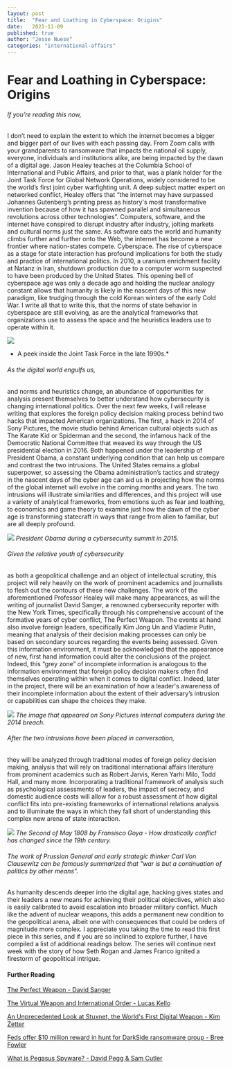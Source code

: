 ```yaml
---
layout: post
title:  "Fear and Loathing in Cyberspace: Origins"
date:   2021-11-09
published: true
author: "Jesse Nuese"
categories: "international-affairs"
---
```

# Fear and Loathing in Cyberspace: Origins

###### If you’re reading this now,

I don’t need to explain the extent to which the internet becomes a bigger and bigger part of our lives with each passing day. From Zoom calls with your grandparents to ransomware that impacts the national oil supply, everyone, individuals and institutions alike, are being impacted by the dawn of a digital age. Jason Healey teaches at the Columbia School of International and Public Affairs, and prior to that, was a plank holder for the Joint Task Force for Global Network Operations, widely considered to be the world’s first joint cyber warfighting unit. A deep subject matter expert on networked conflict, Healey offers that “the internet may have surpassed Johannes Gutenberg’s printing press as history's most transformative invention because of how it has spawned parallel and simultaneous revolutions across other technologies”. Computers, software, and the internet have conspired to disrupt industry after industry, jolting markets and cultural norms just the same. As software eats the world and humanity climbs further and further onto the Web, the internet has become a new frontier where nation-states compete. Cyberspace. The rise of cyberspace as a stage for state interaction has profound implications for both the study and practice of international politics. In 2010, a uranium enrichment facility at Natanz in Iran, shutdown production due to a computer worm suspected to have been produced by the United States. This opening bell of cyberspace age was only a decade ago and holding the nuclear analogy constant allows that humanity is likely in the nascent days of this new paradigm, like trudging through the cold Korean winters of the early Cold War. I write all that to write this, that the norms of state behavior in cyberspace are still evolving, as are the analytical frameworks that organizations use to assess the space and the heuristics leaders use to operate within it.


![](https://user-images.githubusercontent.com/91083210/140998084-2e7caa15-cf17-47cb-8711-6eaa72685c12.jpg)

* A peek inside the Joint Task Force in the late 1990s.*



###### As the digital world engulfs us,

and norms and heuristics change, an abundance of opportunities for analysis present themselves to better understand how cybersecurity is changing international politics. Over the next few weeks, I will release writing that explores the foreign policy decision making process behind two hacks that impacted American organizations. The first, a hack in 2014 of Sony Pictures, the movie studio behind American cultural objects such as The Karate Kid or Spiderman and the second, the infamous hack of the Democratic National Committee that weaved its way through the US presidential election in 2016. Both happened under the leadership of President Obama, a constant underlying condition that can help us compare and contrast the two intrusions. The United States remains a global superpower, so assessing the Obama administration’s tactics and strategy in the nascent days of the cyber age can aid us in projecting how the norms of the global internet will evolve in the coming months and years. The two intrusions will illustrate similarities and differences, and this project will use a variety of analytical frameworks, from emotions such as fear and loathing, to economics and game theory to examine just how the dawn of the cyber age is transforming statecraft in ways that range from alien to familiar, but are all deeply profound.


![](https://user-images.githubusercontent.com/91083210/140999884-ce8bec58-6535-4836-be08-a027639b0800.jpg)
*President Obama during a cybersecurity summit in 2015.*


###### Given the relative youth of cybersecurity
as both a geopolitical challenge and an object of intellectual scrutiny, this project will rely heavily on the work of prominent academics and journalists to flesh out the contours of these new challenges. The work of the aforementioned Professor Healey will make many appearances, as will the writing of journalist David Sanger, a renowned cybersecurity reporter with the New York Times, specifically through his comprehensive account of the formative years of cyber conflict, The Perfect Weapon. The events at hand also involve foreign leaders, specifically Kim Jong Un and Vladimir Putin, meaning that analysis of their decision making processes can only be based on secondary sources regarding the events being assessed. Given this information environment, it must be acknowledged that the appearance of new, first hand information could alter the conclusions of the project. Indeed, this “grey zone” of incomplete information is analogous to the information environment that foreign policy decision makers often find themselves operating within when it comes to digital conflict. Indeed, later in the project, there will be an examination of how a leader's awareness of their incomplete information about the extent of their adversary’s intrusion or capabilities can shape the choices they make.


![](https://user-images.githubusercontent.com/91083210/140998637-63e2674f-abb0-4733-a9bc-b364232ad997.png)
*The image that appeared on Sony Pictures internal computers during the 2014 breach.*


###### After the two intrusions have been placed in conversation,
they will be analyzed through traditional modes of foreign policy decision making, analysis that will rely on traditional international affairs literature from prominent academics such as Robert Jarvis, Keren Yarhi Milo, Todd Hall, and many more. Incorporating a traditional framework of analysis such as psychological assessments of leaders, the impact of secrecy, and domestic audience costs will allow for a robust assessment of how digital conflict fits into pre-existing frameworks of international relations analysis and to illuminate the ways in which they fall short of understanding this complex new arena of state interaction.


![](https://user-images.githubusercontent.com/91083210/140999532-2c25695b-c90b-4816-8dd9-77957eedb7f9.jpg)
*The Second of May 1808 by Fransisco Goya - How drastically conflict has changed since the 19th century.*





###### The work of Prussian General and early strategic thinker Carl Von Clausewitz can be famously summarized that "war is but a continuation of politics by other means".
As humanity descends deeper into the digital age, hacking gives states and their leaders a new means for achieving their political objectives, which also is easily calibrated to avoid escalation into broader military conflict. Much like the advent of nuclear weapons, this adds a permanent new condition to the geopolitical arena, albeit one with consequences that could be orders of magnitude more complex. I appreciate you taking the time to read this first piece in this series, and if you are so inclined to explore further, I have compiled a list of additional readings below. The series will continue next week with the story of how Seth Rogan and James Franco ignited a firestorm of geopolitical intrigue.


#### Further Reading

[The Perfect Weapon - David Sanger](https://bookshop.org/books/the-perfect-weapon-war-sabotage-and-fear-in-the-cyber-age/9780451497901)

[The Virtual Weapon and International Order - Lucas Kello](https://bookshop.org/books/the-virtual-weapon-and-international-order/9780300220230)

[An Unprecedented Look at Stuxnet, the World's First Digital Weapon - Kim Zetter](https://www.wired.com/2014/11/countdown-to-zero-day-stuxnet/)

[Feds offer $10 million reward in hunt for DarkSide ransomware group - Bree Fowler](https://www.cnet.com/tech/services-and-software/feds-offer-10-million-reward-in-hunt-for-darkside-ransomware-group/)

[What is Pegasus Spyware? - David Pegg & Sam Cutler](https://www.theguardian.com/news/2021/jul/18/what-is-pegasus-spyware-and-how-does-it-hack-phones)
